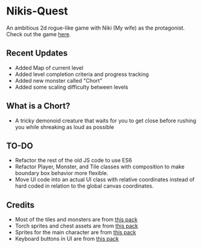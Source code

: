# Nikis-Quest
An ambitious 2d rogue-like game with Niki (My wife) as the protagonist.
<br>
Check out the game <a href="https://keymaster777.github.io/Nikis-Quest" target="_blank" >here</a>.

## Recent Updates
- Added Map of current level
- Added level completion criteria and progress tracking
- Added new monster called "Chort"
- Added some scaling difficulty between levels
## What is a Chort?
- A tricky demonoid creature that waits for you to get close before rushing you while shreaking as loud as possible
## TO-DO
- Refactor the rest of the old JS code to use ES6
- Refactor Player, Monster, and Tile classes with composition to make boundary box behavior more flexible.
- Move UI code into an actual UI class with relative coordinates instead of hard coded in relation to the global canvas coordinates.
## Credits
- Most of the tiles and monsters are from [this pack](https://0x72.itch.io/dungeontileset-ii)
- Torch sprites and chest assets are from [this pack](https://pixel-poem.itch.io/dungeon-assetpuck)
- Sprites for the main character are from [this pack](https://ansimuz.itch.io/legend-of-faune)
- Keyboard buttons in UI are from [this pack](https://beamedeighth.itch.io/simplekeys-animated-pixel-keyboard-keys)
